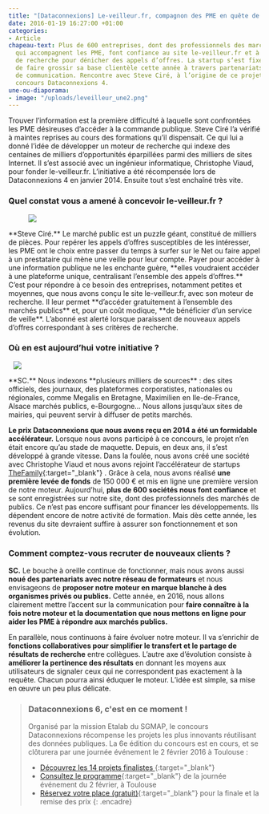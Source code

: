 ```yaml
---
title: "[Dataconnexions] Le-veilleur.fr, compagnon des PME en quête de marchés publics"
date: 2016-01-19 16:27:00 +01:00
categories:
- Article
chapeau-text: Plus de 600 entreprises, dont des professionnels des marchés publics
  qui accompagnent les PME, font confiance au site le-veilleur.fr et à son moteur
  de recherche pour dénicher des appels d’offres. La startup s’est fixée comme objectif
  de faire grossir sa base clientèle cette année à travers partenariats et actions
  de communication. Rencontre avec Steve Ciré, à l’origine de ce projet lauréat du
  concours Dataconnexions 4.
une-ou-diaporama:
- image: "/uploads/leveilleur_une2.png"
---
```


Trouver l’information est la première difficulté à laquelle sont confrontées les PME désireuses d’accéder à la commande publique. Steve Ciré l’a vérifié à maintes reprises au cours des formations qu’il dispensait. Ce qui lui a donné l’idée de développer un moteur de recherche qui indexe des centaines de milliers d’opportunités éparpillées parmi des milliers de sites Internet. Il s’est associé avec un ingénieur informatique, Christophe Viaud, pour fonder le-veilleur.fr. L’initiative a été récompensée lors de Dataconnexions 4 en janvier 2014. Ensuite tout s’est enchaîné très vite.

### Quel constat vous a amené à concevoir le-veilleur.fr ?

<figure class='image-left' style='width: 40%; margin-right: 10px;'><img src="/uploads/steve-cire_christophe-viaud.png"/></figure> **Steve Ciré.** Le marché public est un puzzle géant, constitué de milliers de pièces. Pour repérer les appels d’offres susceptibles de les intéresser, les PME ont le choix entre passer du temps à surfer sur le Net ou faire appel à un prestataire qui mène une veille pour leur compte. Payer pour accéder à une information publique ne les enchante guère, **elles voudraient accéder à une plateforme unique, centralisant l’ensemble des appels d’offres.** C’est pour répondre à ce besoin des entreprises, notamment petites et moyennes, que nous avons conçu le site le-veilleur.fr, avec son moteur de recherche. Il leur permet **d’accéder gratuitement à l’ensemble des marchés publics** et, pour un coût modique, **de bénéficier d’un service de veille**. L’abonné est alerté lorsque paraissent de nouveaux appels d’offres correspondant à ses critères de recherche.

### Où en est aujourd’hui votre initiative ?

<figure class='image-right' style='width: 40%; margin-left: 10px;'><img src="/uploads/mac-accueil-lv.png"/></figure>**SC.** Nous indexons **plusieurs milliers de sources** : des sites officiels, des journaux, des plateformes corporatistes, nationales ou régionales, comme Megalis en Bretagne, Maximilien en Ile-de-France, Alsace marchés publics, e-Bourgogne… Nous allons jusqu’aux sites de mairies, qui peuvent servir à diffuser de petits marchés.

**Le prix Dataconnexions que nous avons reçu en 2014 a été un formidable accélérateur.** Lorsque nous avons participé à ce concours, le projet n’en était encore qu’au stade de  maquette. Depuis, en deux ans, il s’est développé à grande vitesse. Dans la foulée, nous avons créé une société avec Christophe Viaud et nous avons rejoint l’accélérateur de startups [TheFamily](https://www.thefamily.co/){:target="_blank"} . Grâce à cela, nous avons réalisé **une première levée de fonds** de 150 000 € et mis en ligne une première version de notre moteur. Aujourd’hui, **plus de 600 sociétés nous font confiance** et se sont enregistrées sur notre site, dont des professionnels des marchés de publics. Ce n’est pas encore suffisant pour financer les développements. Ils dépendent encore de notre activité de formation. Mais dès cette année, les revenus du site devraient suffire à assurer son fonctionnement et son évolution.

### Comment comptez-vous recruter de nouveaux clients ?

**SC.** Le bouche à oreille continue de fonctionner, mais nous avons aussi **noué des partenariats avec notre réseau de formateurs** et nous envisageons de **proposer notre moteur en marque blanche à des organismes privés ou publics.** Cette année, en 2016, nous allons clairement mettre l’accent sur la communication pour **faire connaître à la fois notre moteur et la documentation que nous mettons en ligne pour aider les PME à répondre aux marchés publics.**

En parallèle, nous continuons à faire évoluer notre moteur. Il va s’enrichir de **fonctions collaboratives pour simplifier le transfert et le partage de résultats de recherche** entre collègues. L’autre axe d’évolution consiste à **améliorer la pertinence des résultats** en donnant les moyens aux utilisateurs de signaler ceux qui ne correspondent pas exactement à la requête. Chacun pourra ainsi éduquer le moteur. L’idée est simple, sa mise en œuvre un peu plus délicate.

 

> ### Dataconnexions 6, c'est en ce moment !
>
>Organisé par la mission Etalab du SGMAP, le concours Dataconnexions récompense les projets les plus innovants réutilisant des données
publiques. La 6e édition du concours est en cours, et se clôturera par une journée événement le 2 février 2016 à Toulouse :
>* [Découvrez les 14 projets finalistes
](https://www.etalab.gouv.fr/decouvrez-les-finalistes-du-concours->dataconnexions-6){:target="_blank"}
>* [Consultez le programme](https://www.etalab.gouv.fr/ceremonie-de-remise-des-prix-dataconnexions-6-reservez-votre-place){:target="_blank"} de la journée événement du 2 février, à Toulouse
>* [Réservez votre place (gratuit)](https://www.eventbrite.fr/e/billets-concours-dataconnexions-6-finale-ceremonie-19573273187){:target="_blank"} pour la finale et la remise des prix
{: .encadre}